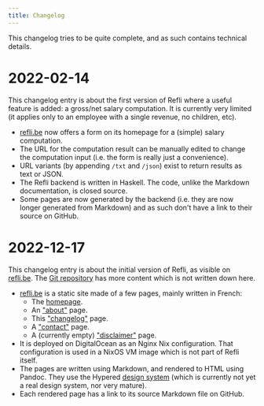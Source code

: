 ```yaml
---
title: Changelog
---
```


This changelog tries to be quite complete, and as such contains technical
details.

# 2022-02-14

This changelog entry is about the first version of Refli where a useful feature
is added: a gross/net salary computation. It is currently very limited (it
applies only to an employee with a single revenue, no children, etc).

- [refli.be](https://refli.be) now offers a form on its homepage for a (simple)
  salary computation.
- The URL for the computation result can be manually edited to change the
  computation input (i.e. the form is really just a convenience).
- URL variants (by appending `/txt` and `/json`) exist to return results as
  text or JSON.
- The Refli backend is written in Haskell. The code, unlike the Markdown
  documentation, is closed source.
- Some pages are now generated by the backend (i.e. they are now longer
  generated from Markdown) and as such don't have a link to their source on
  GitHub.

# 2022-12-17

This changelog entry is about the initial version of Refli, as visible on
[refli.be](https://refli.be). The [Git
repository](https://github.com/hypered/refli.be) has more content which is not
written down here.

- [refli.be](https://refli.be) is a static site made of a few pages, mainly
  written in French:
  - The [homepage](/).
  - An ["about"](/pages/fr/about.md) page.
  - This ["changelog"](/pages/changelog.md) page.
  - A ["contact"](/pages/fr/contact.md) page.
  - A (currently empty) ["disclaimer"](/pages/fr/disclaimer.md) page.
- It is deployed on DigitalOcean as an Nginx Nix configuration. That
  configuration is used in a NixOS VM image which is not part of Refli itself.
- The pages are written using Markdown, and rendered to HTML using Pandoc. They
  use the Hypered [design system](https://github.com/hypered/design)
  (which is currently not yet a real design system, nor very mature).
- Each rendered page has a link to its source Markdown file on GitHub.

<br />
<br />
